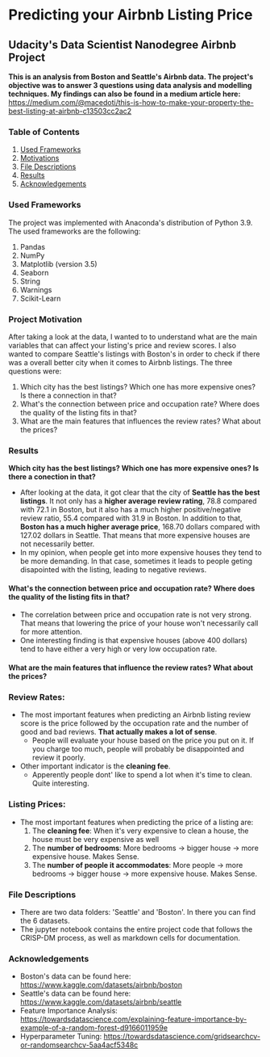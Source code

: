 # Predicting your Airbnb Listing Price
## Udacity's Data Scientist Nanodegree Airbnb Project

**This is an analysis from Boston and Seattle's Airbnb data. The project's objective was to answer 3 questions using data analysis and modelling techniques. My findings can also be found in a medium article here:** https://medium.com/@macedoti/this-is-how-to-make-your-property-the-best-listing-at-airbnb-c13503cc2ac2

### Table of Contents
1. [Used Frameworks](#frameworks)
2. [Motivations](#motivation)
3. [File Descriptions](#files)
4. [Results](#results)
5. [Acknowledgements](#acknowledgements)

### Used Frameworks <a name="frameworks"></a>
The project was implemented with Anaconda's distribution of Python 3.9. The used frameworks are the following:
1. Pandas
2. NumPy
3. Matplotlib (version 3.5)
4. Seaborn
5. String 
6. Warnings
7. Scikit-Learn 

### Project Motivation<a name="motivation"></a>
After taking a look at the data, I wanted to to understand what are the main variables that can affect your listing's price and review scores. I also wanted to compare Seattle's listings with Boston's in order to check if there was a overall better city when it comes to Airbnb listings. The three questions were:

1. Which city has the best listings? Which one has more expensive ones? Is there a connection in that?
2. What's the connection between price and occupation rate? Where does the quality of the listing fits in that?
3. What are the main features that influences the review rates? What about the prices?

### Results<a name="results"></a>

**Which city has the best listings? Which one has more expensive ones? Is there a conection in that?**

- After looking at the data, it got clear that the city of **Seattle has the best listings**. It not only has a **higher average review rating**, 78.8 compared with 72.1 in Boston, but it also has a much higher positive/negative review ratio, 55.4 compared with 31.9 in Boston. In addition to that, **Boston has a much higher average price**, 168.70 dollars compared with 127.02 dollars in Seattle. That means that more expensive houses are not necessarily better. 
- In my opinion, when people get into more expensive houses they tend to be more demanding. In that case, sometimes it leads to people geting disapointed with the listing, leading to negative reviews. 

#### What's the connection between price and occupation rate? Where does the quality of the listing fits in that?

- The correlation between price and occupation rate is not very strong. That means that lowering the price of your house won't necessarily call for more attention.
- One interesting finding is that expensive houses (above 400 dollars) tend to have either a very high or very low occupation rate. 

#### What are the main features that influence the review rates? What about the prices?

### Review Rates:
- The most important features when predicting an Airbnb listing review score is the price followed by the occupation rate and the number of good and bad reviews. **That actually makes a lot of sense**. 
    - People will evaluate your house based on the price you put on it. If you charge too much, people will probably be disappointed and review it poorly. 
- Other important indicator is the **cleaning fee**.
    - Apperently people dont' like to spend a lot when it's time to clean. Quite interesting. 
    
### Listing Prices:
- The most important features when predicting the price of a listing are:
    1. The **cleaning fee**: When it's very expensive to clean a house, the house must be very expensive as well
    2. The **number of bedrooms**: More bedrooms -> bigger house -> more expensive house. Makes Sense.
    3. The **number of people it accommodates**: More people -> more bedrooms -> bigger house -> more expensive house. Makes Sense.


### File Descriptions<a name='files'></a>

- There are two data folders: 'Seattle' and 'Boston'. In there you can find the 6 datasets. 
- The jupyter notebook contains the entire project code that follows the CRISP-DM process, as well as markdown cells for documentation. 

### Acknowledgements<a name="acknowledgements"></a>
- Boston's data can be found here: https://www.kaggle.com/datasets/airbnb/boston 
- Seattle's data can be found here: https://www.kaggle.com/datasets/airbnb/seattle
- Feature Importance Analysis: https://towardsdatascience.com/explaining-feature-importance-by-example-of-a-random-forest-d9166011959e
- Hyperparameter Tuning: https://towardsdatascience.com/gridsearchcv-or-randomsearchcv-5aa4acf5348c



